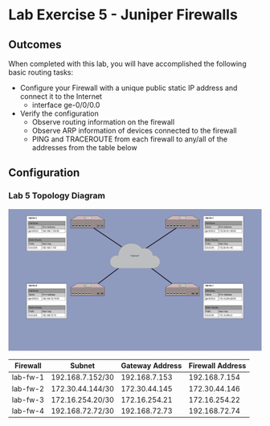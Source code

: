 # Lab Exercise 5 - Juniper Firewalls

## Outcomes

When completed with this lab, you will have accomplished the following basic routing tasks:
* Configure your Firewall with a unique public static IP address and connect it to the Internet
  * interface ge-0/0/0.0
* Verify the configuration
  * Observe routing information on the firewall
  * Observe ARP information of devices connected to the firewall
  * PING and TRACEROUTE from each firewall to any/all of the addresses from the table below



## Configuration

### Lab 5 Topology Diagram
![Topology Diagram](diagram/lab5-topology_min.svg)

| Firewall | Subnet | Gateway Address | Firewall Address |
| --- | --- | --- | --- |
| lab-fw-1 | 192.168.7.152/30 | 192.168.7.153 | 192.168.7.154 |
| lab-fw-2 | 172.30.44.144/30 | 172.30.44.145 | 172.30.44.146 |
| lab-fw-3 | 172.16.254.20/30 | 172.16.254.21 | 172.16.254.22 |
| lab-fw-4 | 192.168.72.72/30 | 192.168.72.73 | 192.168.72.74 |